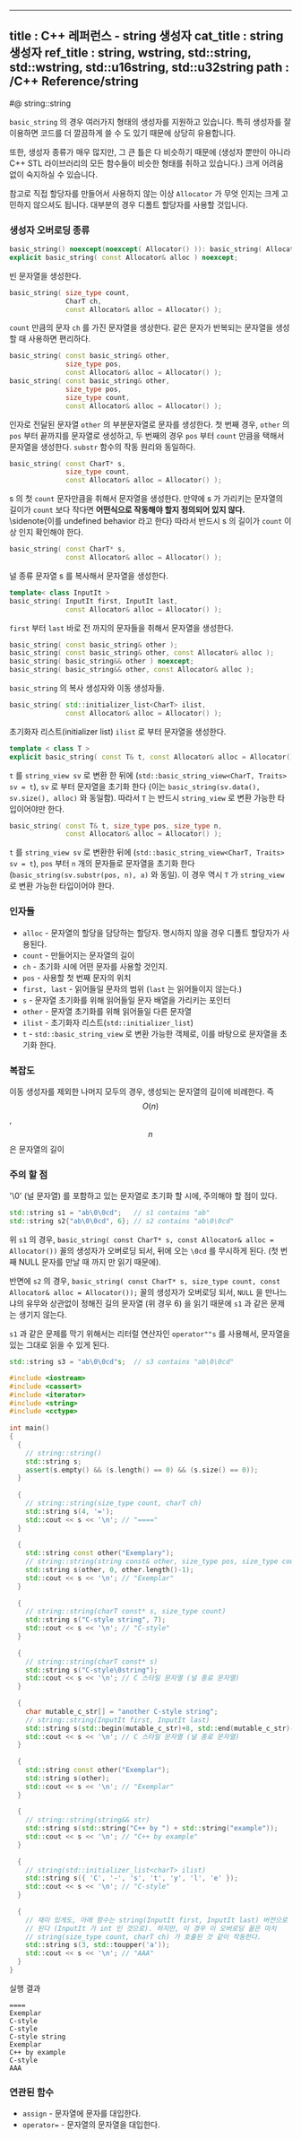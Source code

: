 ----------------
title : C++ 레퍼런스 - string 생성자
cat_title :  string 생성자
ref_title : string, wstring, std::string, std::wstring, std::u16string, std::u32string
path : /C++ Reference/string
----------------

#@ string::string

`basic_string` 의 경우 여러가지 형태의 생성자를 지원하고 있습니다. 특히 생성자를 잘 이용하면 코드를 더 깔끔하게 쓸 수 도 있기 때문에 상당히 유용합니다.

또한, 생성자 종류가 매우 많지만, 그 큰 틀은 다 비슷하기 때문에 (생성자 뿐만이 아니라 C++ STL 라이브러리의 모든 함수들이 비슷한 형태를 취하고 있습니다.) 크게 어려움 없이 숙지하실 수 있습니다.

참고로 직접 할당자를 만들어서 사용하지 않는 이상 `Allocator` 가 무엇 인지는 크게 고민하지 않으셔도 됩니다. 대부분의 경우 디폴트 할당자를 사용할 것입니다.

### 생성자 오버로딩 종류

```cpp
basic_string() noexcept(noexcept( Allocator() )): basic_string( Allocator() ) {}
explicit basic_string( const Allocator& alloc ) noexcept;
```

빈 문자열을 생성한다.

```cpp
basic_string( size_type count, 
              CharT ch, 
              const Allocator& alloc = Allocator() );
```

`count` 만큼의 문자 `ch` 를 가진 문자열을 생상한다. 같은 문자가 반복되는 문자열을 생성할 때 사용하면 편리하다.

```cpp
basic_string( const basic_string& other,
              size_type pos,
              const Allocator& alloc = Allocator() );
basic_string( const basic_string& other, 
              size_type pos, 
              size_type count,
              const Allocator& alloc = Allocator() );
```

인자로 전달된 문자열 `other` 의 부분문자열로 문자를 생성한다. 첫 번째 경우, `other` 의 `pos` 부터 끝까지를 문자열로 생성하고, 두 번째의 경우 `pos` 부터 `count` 만큼을 택해서 문자열을 생성한다. `substr` 함수의 작동 원리와 동일하다.

```cpp
basic_string( const CharT* s,
              size_type count, 
              const Allocator& alloc = Allocator() );
```

s 의 첫 `count` 문자만큼을 취해서 문자열을 생성한다. 만약에 s 가 가리키는 문자열의 길이가 `count` 보다 작다면 **어떤식으로 작동해야 할지 정의되어 있지 않다.** \sidenote{이를 undefined behavior 라고 한다} 따라서 반드시 s 의 길이가 `count` 이상 인지 확인해야 한다.

```cpp
basic_string( const CharT* s,
              const Allocator& alloc = Allocator() );
```

널 종류 문자열 s 를 복사해서 문자열을 생성한다.

```cpp
template< class InputIt >
basic_string( InputIt first, InputIt last, 
              const Allocator& alloc = Allocator() );
```

`first` 부터 `last` 바로 전 까지의 문자들을 취해서 문자열을 생성한다.

```cpp
basic_string( const basic_string& other );
basic_string( const basic_string& other, const Allocator& alloc );
basic_string( basic_string&& other ) noexcept;
basic_string( basic_string&& other, const Allocator& alloc );
```

`basic_string` 의 복사 생성자와 이동 생성자들.

```cpp
basic_string( std::initializer_list<CharT> ilist, 
              const Allocator& alloc = Allocator() );
```

초기화자 리스트(initializer list) `ilist` 로 부터 문자열을 생성한다.

```cpp
template < class T >
explicit basic_string( const T& t, const Allocator& alloc = Allocator() );
```

`t` 를 `string_view sv` 로 변환 한 뒤에 (`std::basic_string_view<CharT, Traits> sv = t`),
`sv` 로 부터 문자열을 초기화 한다 (이는 `basic_string(sv.data(), sv.size(), alloc)` 와 동일함). 따라서 `T` 는 반드시 `string_view` 로 변환 가능한 타입이어야만 한다.

```cpp
basic_string( const T& t, size_type pos, size_type n,
              const Allocator& alloc = Allocator() );
```

`t` 를 `string_view sv` 로 변환한 뒤에 (`std::basic_string_view<CharT, Traits> sv = t`), `pos` 부터 `n` 개의 문자들로 문자열을 초기화 한다 (`basic_string(sv.substr(pos, n), a)` 와 동일). 이 경우 역시 `T` 가 `string_view` 로 변환 가능한 타입이어야 한다.

### 인자들

* `alloc`	-	문자열의 할당을 담당하는 할당자. 명시하지 않을 경우 디폴트 할당자가 사용된다.
* `count`	-	만들어지는 문자열의 길이
* `ch`	-	초기화 시에 어떤 문자를 사용할 것인지.
* `pos`	-	사용할 첫 번째 문자의 위치
* `first, last`	-	읽어들일 문자의 범위 (`last` 는 읽어들이지 않는다.)
* `s`	-	문자열 초기화를 위해 읽어들일 문자 배열을 가리키는 포인터
* `other`	-	문자열 초기화를 위해 읽어들일 다른 문자열
* `ilist`	-	초기화자 리스트(`std::initializer_list`)
* `t`	-	`std::basic_string_view` 로 변환 가능한 객체로, 이를 바탕으로 문자열을 초기화 한다.

### 복잡도

이동 생성자를 제외한 나머지 모두의 경우, 생성되는 문자열의 길이에 비례한다. 즉 $$O(n)$$, $$n$$ 은 문자열의 길이

### 주의 할 점

'\0' (널 문자열) 를 포함하고 있는 문자열로 초기화 할 시에, 주의해야 할 점이 있다.

```cpp
std::string s1 = "ab\0\0cd";   // s1 contains "ab"
std::string s2{"ab\0\0cd", 6}; // s2 contains "ab\0\0cd"
```

위 `s1` 의 경우, `basic_string( const CharT* s, const Allocator& alloc = Allocator())` 꼴의 생성자가 오버로딩 되서, 뒤에 오는 `\0cd` 를 무시하게 된다. (첫 번째 NULL 문자를 만날 때 까지 만 읽기 때문에).

반면에 `s2` 의 경우, `basic_string( const CharT* s, size_type count, const Allocator& alloc = Allocator());` 꼴의 생성자가 오버로딩 되서, `NULL` 을 만나느냐의 유무와 상관없이 정해진 길의 문자열 (위 경우 6) 을 읽기 때문에 `s1` 과 같은 문제는 생기지 않는다.

`s1` 과 같은 문제를 막기 위해서는 리터럴 연산자인 `operator""s` 를 사용해서, 문자열을 있는 그대로 읽을 수 있게 된다.

```cpp
std::string s3 = "ab\0\0cd"s;  // s3 contains "ab\0\0cd"
```

```cpp
#include <iostream>
#include <cassert>
#include <iterator>
#include <string>
#include <cctype>
 
int main()
{
  {
    // string::string()
    std::string s;
    assert(s.empty() && (s.length() == 0) && (s.size() == 0));
  }
 
  {
    // string::string(size_type count, charT ch)
    std::string s(4, '=');
    std::cout << s << '\n'; // "===="
  }
 
  {
    std::string const other("Exemplary");
    // string::string(string const& other, size_type pos, size_type count)
    std::string s(other, 0, other.length()-1);
    std::cout << s << '\n'; // "Exemplar"
  }
 
  {
    // string::string(charT const* s, size_type count)
    std::string s("C-style string", 7);
    std::cout << s << '\n'; // "C-style"
  }
 
  {
    // string::string(charT const* s)
    std::string s("C-style\0string");
    std::cout << s << '\n'; // C 스타일 문자열 (널 종료 문자열)
  }
 
  {
    char mutable_c_str[] = "another C-style string";
    // string::string(InputIt first, InputIt last)
    std::string s(std::begin(mutable_c_str)+8, std::end(mutable_c_str)-1);
    std::cout << s << '\n'; // C 스타일 문자열 (널 종료 문자열)
  }
 
  {
    std::string const other("Exemplar");
    std::string s(other);
    std::cout << s << '\n'; // "Exemplar"
  }
 
  {
    // string::string(string&& str)
    std::string s(std::string("C++ by ") + std::string("example"));
    std::cout << s << '\n'; // "C++ by example"
  }
 
  {
    // string(std::initializer_list<charT> ilist)
    std::string s({ 'C', '-', 's', 't', 'y', 'l', 'e' });
    std::cout << s << '\n'; // "C-style"
  }
 
  {
    // 재미 있게도, 아래 함수는 string(InputIt first, InputIt last) 버전으로 오버로딩
    // 된다 (InputIt 가 int 인 것으로). 하지만, 이 경우 이 오버로딩 꼴은 마치
    // string(size_type count, charT ch) 가 호출된 것 같이 작동한다.
    std::string s(3, std::toupper('a'));
    std::cout << s << '\n'; // "AAA"
  }
}
```

실행 결과

```exec
====
Exemplar
C-style
C-style
C-style string
Exemplar
C++ by example
C-style
AAA
```

### 연관된 함수

* `assign` - 문자열에 문자를 대입한다.
* `operator=` - 문자열의 문자열을 대입한다.